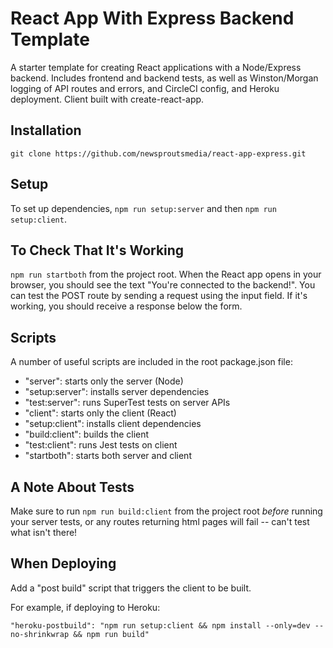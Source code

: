 # React App With Express Backend Template
A starter template for creating React applications with a Node/Express backend. Includes frontend and backend tests, as well as Winston/Morgan logging of API routes and errors, and CircleCI config, and Heroku deployment. Client built with create-react-app.

## Installation
```
git clone https://github.com/newsproutsmedia/react-app-express.git
```
## Setup
To set up dependencies, ```npm run setup:server``` and then ```npm run setup:client```.

## To Check That It's Working
```npm run startboth``` from the project root. When the React app opens in your browser, you should see the text "You're connected to the backend!". You can test the POST route by sending a request using the input field. If it's working, you should receive a response below the form.
## Scripts
A number of useful scripts are included in the root package.json file:
- "server": starts only the server (Node)
- "setup:server": installs server dependencies
- "test:server": runs SuperTest tests on server APIs
- "client": starts only the client (React)
- "setup:client": installs client dependencies
- "build:client": builds the client
- "test:client": runs Jest tests on client
- "startboth": starts both server and client
## A Note About Tests
Make sure to run ```npm run build:client``` from the project root *before* running your server tests, or any routes returning html pages will fail -- can't test what isn't there!

## When Deploying
Add a "post build" script that triggers the client to be built.  

For example, if deploying to Heroku:  
```
"heroku-postbuild": "npm run setup:client && npm install --only=dev --no-shrinkwrap && npm run build"
```
